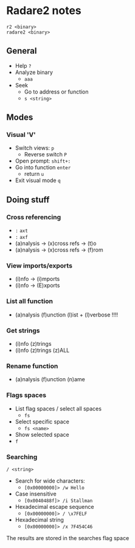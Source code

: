 # Radare2 notes
```
r2 <binary>
radare2 <binary>
```

## General
- Help `?`
- Analyze binary
  - `aaa`
- Seek
  - Go to address or function
  - `s <string>`

## Modes
### Visual 'V'
- Switch views: `p`
  - Reverse switch `P`
- Open prompt: `shift+:`
- Go into function `enter`
  - return `u`
- Exit visual mode `q`

## Doing stuff
### Cross referencing
- `:` `axt`
- `:` `axf`
- (a)nalysis -> (x)cross refs -> (t)o
- (a)nalysis -> (x)cross refs -> (f)rom

### View imports/exports
- (i)nfo -> (i)mports
- (i)nfo -> (E)xports

### List all function
- (a)nalysis (f)unction (l)ist  +  (l)verbose !!!!

### Get strings
- (i)nfo (z)trings
- (i)nfo (z)trings (z)ALL

### Rename function
- (a)nalysis (f)unction (n)ame

### Flags spaces
- List flag spaces / select all spaces
  - `fs`
- Select specific space
  - `fs <name>`
- Show selected space
- `f`

### Searching
`/ <string>`

- Search for wide characters: 
  - `[0x00000000]> /w Hello`
- Case insensitive
  - `[0x0040488f]> /i Stallman`
- Hexadecimal escape sequence
  - `[0x00000000]> / \x7FELF`
- Hexadecimal string
  - `[0x00000000]> /x 7F454C46`

The results are stored in the searches flag space
